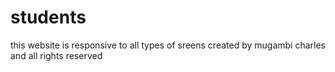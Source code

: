 # students
this website is responsive to all types of sreens 
created by mugambi charles and all rights reserved
